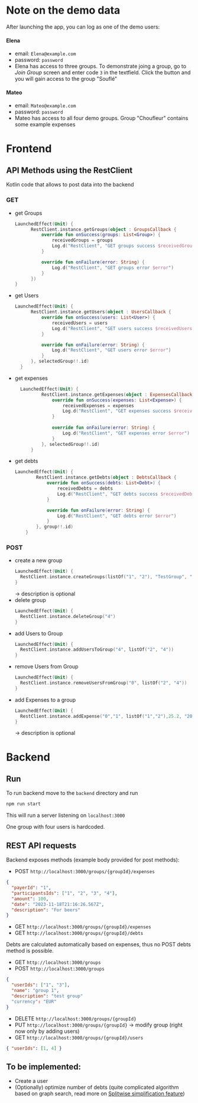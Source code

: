 # Note on the demo data
After launching the app, you can log as one of the demo users:
#### Elena
- email: `Elena@example.com`
- password: `password`
- Elena has access to three groups. To demonstrate joing a group, go to _Join Group_ screen and enter code `3` in the textfield. Click the button and you will gain access to the group "Souflé"
#### Mateo
- email: `Mateo@example.com`
- password: `password`
- Mateo has access to all four demo groups. Group "Choufleur" contains some example expenses
# Frontend
## API Methods using the RestClient
Kotlin code that allows to post data into the backend
### GET
- get Groups
  ```kotlin
  LaunchedEffect(Unit) {
        RestClient.instance.getGroups(object : GroupsCallback {
            override fun onSuccess(groups: List<Group>) {
                receivedGroups = groups
                Log.d("RestClient", "GET groups success $receivedGroups")
            }

            override fun onFailure(error: String) {
                Log.d("RestClient", "GET groups error $error")
            }
        })
  }
  ```
- get Users
  ```kotlin
  LaunchedEffect(Unit) {
        RestClient.instance.getUsers(object : UsersCallback {
            override fun onSuccess(users: List<User>) {
                receivedUsers = users
                Log.d("RestClient", "GET users success $receivedUsers")
            }

            override fun onFailure(error: String) {
                Log.d("RestClient", "GET users error $error")
            }
        }, selectedGroup!!.id)
    }
  ```
- get expenses
  ```kotlin
    LaunchedEffect(Unit) {
            RestClient.instance.getExpenses(object : ExpensesCallback {
                override fun onSuccess(expenses: List<Expense>) {
                    receivedExpenses = expenses
                    Log.d("RestClient", "GET expenses success $receivedExpenses")
                }
    
                override fun onFailure(error: String) {
                    Log.d("RestClient", "GET expenses error $error")
                }
            }, selectedGroup!!.id)
        }
    ```
- get debts
  ```kotlin
  LaunchedEffect(Unit) {
          RestClient.instance.getDebts(object : DebtsCallback {
              override fun onSuccess(debts: List<Debt>) {
                  receivedDebts = debts
                  Log.d("RestClient", "GET debts success $receivedDebts")
              }
  
              override fun onFailure(error: String) {
                  Log.d("RestClient", "GET debts error $error")
              }
          }, group!!.id)
      }
  ```
### POST
- create a new group
  ```kotlin
  LaunchedEffect(Unit) {
    RestClient.instance.createGroups(listOf("1", "2"), "TestGroup", "EUR", "description" )
  }
  ```
  -> description is optional
- delete group
  ```kotlin
  LaunchedEffect(Unit) {
    RestClient.instance.deleteGroup("4")
  }
  ```
- add Users to Group
  ```kotlin
  LaunchedEffect(Unit) {
    RestClient.instance.addUsersToGroup("4", listOf("2", "4"))
  }
  ```
- remove Users from Group
  ```kotlin
  LaunchedEffect(Unit) {
    RestClient.instance.removeUsersFromGroup("0", listOf("2", "4"))
  }
  ```
- add Expenses to a group
  ```kotlin
  LaunchedEffect(Unit) {
    RestClient.instance.addExpense("0","1", listOf("1","2"),25.2, "2023-11-18T21:16:26.567Z", "for beers")
  }
  ```
  -> description is optional
# Backend

## Run

To run backend move to the `backend` directory and run

```bash
npm run start
```

This will run a server listening on `localhost:3000`

One group with four users is hardcoded.

## REST API requests

Backend exposes methods (example body provided for post methods):

- POST `http://localhost:3000/groups/{groupId}/expenses`

```json
{
  "payerId": "1",
  "participantsIds": ["1", "2", "3", "4"],
  "amount": 100,
  "date": "2023-11-18T21:16:26.567Z",
  "description": "For beers"
}
```

- GET `http://localhost:3000/groups/{groupId}/expenses`
- GET `http://localhost:3000/groups/{groupId}/debts`

Debts are calculated automatically based on expenses, thus no POST debts method is possible.

- GET `http://localhost:3000/groups`
- POST `http://localhost:3000/groups`

```json
{
  "userIds": ["1", "3"],
  "name": "group 1",
  "description": "test group"
  "currency": "EUR"
}
```

- DELETE `http://localhost:3000/groups/{groupId}`
- PUT `http://localhost:3000/groups/{groupId}` -> modify group (right now only by adding users)
- GET `http://localhost:3000/groups/{groupId}/users`

```json
{ "userIds": [1, 4] }
```

## To be implemented:

- Create a user
- (Optionally) optimize number of debts (quite complicated algorithm based on graph search, read more on [Splitwise simplification feature](https://medium.com/@mithunmk93/algorithm-behind-splitwises-debt-simplification-feature-8ac485e97688))
